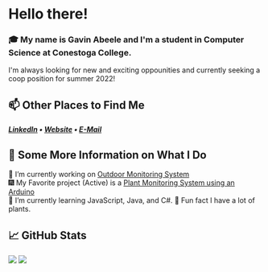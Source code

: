 <h1>Hello there! </h1>

### 🎓 My name is Gavin Abeele and I'm a student in Computer Science at Conestoga College.

I'm always looking for new and exciting oppounities and currently seeking a coop position for summer 2022!

## 📫 Other Places to Find Me
<h5> <a href="https://www.linkedin.com/in/gavinabeele/">LinkedIn</a> • <a href="https://gavinabeele.com">Website</a> • <a href="mailto:gabeele2160@conestogac.on.ca">E-Mail</a> </h5>

## 🎏 Some More Information on What I Do

🍂 I’m currently working on <a href="https://github.com/bbowler1740/CSCN72030-Anemoi">Outdoor Monitoring System</a>  
🎆 My Favorite project (Active) is a <a href="https://github.com/Gabeele/Plant-Monitor-System">Plant Monitoring System using an Arduino </a>  
🌌 I’m currently learning JavaScript, Java, and C#. 
🌼 Fun fact I have a lot of plants.  


## 📈 GitHub Stats
<div>
  <img align="center" src="https://github-readme-stats.vercel.app/api/top-langs/?username=gabeele&theme=light&langs_count=3" />
  <img align="center" src="https://github-readme-stats.vercel.app/api?username=gabeele&theme=light"/>
</div>
